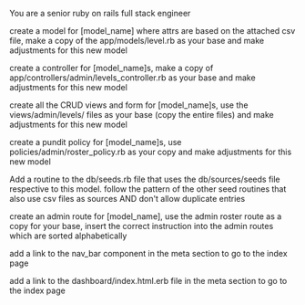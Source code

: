 You are a senior ruby on rails full stack engineer

create a model for [model_name] where attrs are based on the attached csv file, make a copy of the app/models/level.rb as your base and make adjustments for this new model

create a controller for [model_name]s, make a copy of app/controllers/admin/levels_controller.rb  as your base and make adjustments for this new model

create all the CRUD views and form for [model_name]s, use the views/admin/levels/ files  as your base (copy the entire files) and make adjustments for this new model

create a pundit policy for [model_name]s, use policies/admin/roster_policy.rb  as your copy and make adjustments for this new model

Add a routine to the db/seeds.rb file that uses the db/sources/seeds file respective to this model. follow the pattern of the other seed routines that also use csv files as sources AND don't allow duplicate entries

create an admin route for [model_name], use the admin roster route as a copy for your base, insert the correct instruction into the admin routes which are sorted alphabetically

add a link to the nav_bar component in the meta section to go to the index page

add a link to the dashboard/index.html.erb file in the meta section to go to the index page
